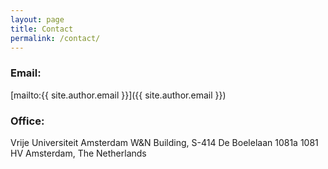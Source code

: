 ```yaml
---
layout: page
title: Contact
permalink: /contact/
---
```


### Email:
[mailto:{{ site.author.email }}]({{ site.author.email }})

### Office:
Vrije Universiteit Amsterdam
W&N Building, S-414
De Boelelaan 1081a
1081 HV Amsterdam, The Netherlands